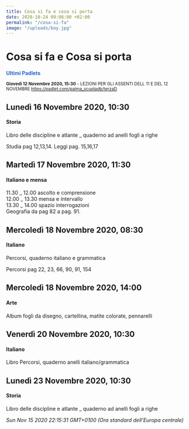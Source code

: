 ```yaml
---
title: Cosa si fa e cosa si porta
date: 2020-10-24 09:08:00 +02:00
permalink: "/cosa-si-fa"
image: "/uploads/boy.jpg"
---
```


# Cosa si fa e Cosa si porta
<span style="color:#2B65CF">__Ultimi Padlets__</span> 

<sup>__Giovedì 12 Novembre 2020, 15:30__ - LEZIONI PER GLI ASSENTI DELL 11 E DEL 12 NOVEMBRE
<a href="https://padlet.com/palma_scuoladb/terzaD" id="ow552" __is_owner="true">https://padlet.com/palma_scuoladb/terzaD</a>  </sup>

## Lunedì 16 Novembre 2020, 10:30
#### Storia
Libro delle discipline e atlante _ quaderno ad anelli fogli a righe  
   
Studia pag 12,13,14. Leggi pag. 15,16,17  
## Martedì 17 Novembre 2020, 11:30
#### Italiano e mensa
11.30 _ 12.00 ascolto e comprensione   
12.00 _ 13.30 mensa e intervallo  
13.30 _ 14.00 spazio interrogazioni  
Geografia da pag 82 a pag. 91.  
## Mercoledì 18 Novembre 2020, 08:30
#### Italiano
Percorsi, quaderno italiano e grammatica  
  
Percorsi pag 22, 23, 66, 90, 91, 154  
## Mercoledì 18 Novembre 2020, 14:00
#### Arte
Album fogli da disegno, cartellina, matite colorate, pennarelli  
## Venerdì 20 Novembre 2020, 10:30
#### Italiano
Libro Percorsi, quaderno anelli italiano/grammatica  
## Lunedì 23 Novembre 2020, 10:30
#### Storia
Libro delle discipline e atlante _ quaderno ad anelli fogli a righe  

_Sun Nov 15 2020 22:15:31 GMT+0100 (Ora standard dell’Europa centrale)_